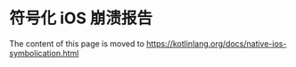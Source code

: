 # 符号化 iOS 崩溃报告

The content of this page is moved to https://kotlinlang.org/docs/native-ios-symbolication.html